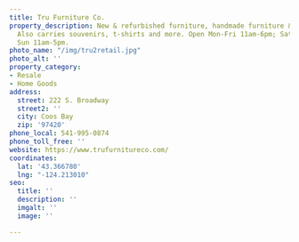 ```yaml
---
title: Tru Furniture Co.
property_description: New & refurbished furniture, handmade furniture & home decor.
  Also carries souvenirs, t-shirts and more. Open Mon-Fri 11am-6pm; Sat 10am-6pm;
  Sun 11am-5pm.
photo_name: "/img/tru2retail.jpg"
photo_alt: ''
property_category:
- Resale
- Home Goods
address:
  street: 222 S. Broadway
  street2: ''
  city: Coos Bay
  zip: '97420'
phone_local: 541-995-0874
phone_toll_free: ''
website: https://www.trufurnitureco.com/
coordinates:
  lat: '43.366780'
  lng: "-124.213010"
seo:
  title: ''
  description: ''
  imgalt: ''
  image: ''

---
```

